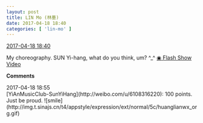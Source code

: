 ```yaml
---
layout: post
title: LIN Mo (林墨)
date: 2017-04-18 18:40
categories: [ 'lin-mo' ]
---
```


<div class="weibo-info">
  <a href="http://weibo.com/6108312042/EF6fuwJGe">2017-04-18 18:40</a>
</div>

My choreography. SUN Yi-hang, what do you think, um? ^_^ [◉ Flash Show Video](http://www.miaopai.com/show/2JUilQGNVLHvgSkffNVCecGtiKK8WERy.htm)

<!-- more -->

**Comments**

<div class="weibo-info">2017-04-18 18:55</div>
[YiAnMusicClub-SunYiHang](http://weibo.com/u/6108316220): 100 points. Just be proud. ![smile](http://img.t.sinajs.cn/t4/appstyle/expression/ext/normal/5c/huanglianwx_org.gif)
